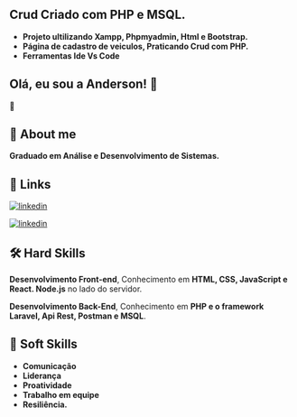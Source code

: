 
## Crud Criado com PHP e MSQL.


* **Projeto ultilizando Xampp, Phpmyadmin,  Html e Bootstrap.**
* **Página de cadastro de veiculos, Praticando Crud com PHP.**
* **Ferramentas Ide Vs Code**



## Olá, eu sou a Anderson! 👋

🤝
## 🚀 About me
**Graduado em Análise e Desenvolvimento de Sistemas.**
 


## 🔗 Links
[![linkedin](https://img.shields.io/badge/portifolio-0A66C?style=for-the-badge&logo=linkedin&logoColor=white)](https://andersonlignelli.netlify.app/)


[![linkedin](https://img.shields.io/badge/linkedin-0A66C2?style=for-the-badge&logo=linkedin&logoColor=white)](https://www.linkedin.com/in/anderson-gouveia-lignelli-0aa33332a/)


## 🛠 Hard Skills
**Desenvolvimento Front-end**, Conhecimento em **HTML, CSS, JavaScript e React. Node.js** no lado do servidor.

**Desenvolvimento Back-End**, Conhecimento em **PHP e o framework Laravel, Api Rest, Postman e MSQL**.
## 🤝 Soft Skills

* **Comunicação**
* **Liderança**
* **Proatividade**
* **Trabalho em equipe**
* **Resiliência.**
